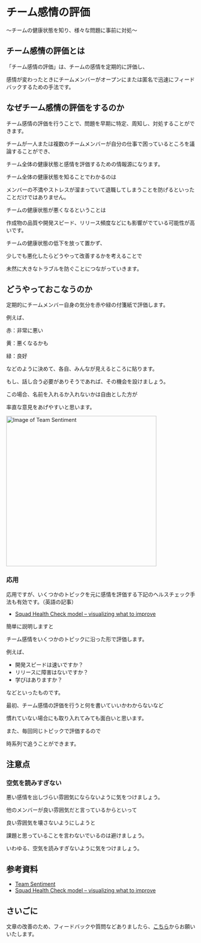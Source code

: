 # チーム感情の評価

〜チームの健康状態を知り、様々な問題に事前に対処〜

## チーム感情の評価とは

「チーム感情の評価」は、チームの感情を定期的に評価し、

感情が変わったときにチームメンバーがオープンにまたは匿名で迅速にフィードバックするための手法です。

## なぜチーム感情の評価をするのか

チーム感情の評価を行うことで、問題を早期に特定、周知し、対処することができます。

チームが一人または複数のチームメンバーが自分の仕事で困っているところを議論することができ、

チーム全体の健康状態と感情を評価するための情報源になります。

チーム全体の健康状態を知ることでわかるのは

メンバーの不満やストレスが溜まっていて退職してしまうことを防げるといったことだけではありません。

チームの健康状態が悪くなるということは

作成物の品質や開発スピード、リリース頻度などにも影響がでている可能性が高いです。

チームの健康状態の低下を放って置かず、

少しでも悪化したらどうやって改善するかを考えることで

未然に大きなトラブルを防ぐことにつながっていきます。

## どうやっておこなうのか

定期的にチームメンバー自身の気分を赤や緑の付箋紙で評価します。

例えば、

赤：非常に悪い

黄：悪くなるかも

緑：良好

などのように決めて、各自、みんなが見えるところに貼ります。

もし、話し合う必要がありそうであれば、その機会を設けましょう。

この場合、名前を入れるか入れないかは自由とした方が

率直な意見をあげやすいと思います。

<img src="/team-sentiment.jpg" alt="Image of Team Sentiment" width="400"/>

### 応用

応用ですが、いくつかのトピックを元に感情を評価する下記のヘルスチェック手法も有効です。（英語の記事）

* [Squad Health Check model – visualizing what to improve](https://labs.spotify.com/2014/09/16/squad-health-check-model/)

簡単に説明しますと

チーム感情をいくつかのトピックに沿った形で評価します。

例えば、

* 開発スピードは速いですか？
* リリースに障害はないですか？
* 学びはありますか？

などといったものです。

最初、チーム感情の評価を行うと何を書いていいかわからないなど

慣れていない場合にも取り入れてみても面白いと思います。

また、毎回同じトピックで評価するので

時系列で追うことができます。

## 注意点

### 空気を読みすぎない

悪い感情を出しづらい雰囲気にならないように気をつけましょう。

他のメンバーが良い雰囲気だと言っているからといって

良い雰囲気を壊さないようにしようと

課題と思っていることを言わないでいるのは避けましょう。

いわゆる、空気を読みすぎないように気をつけましょう。

## 参考資料
* [Team Sentiment](https://openpracticelibrary.com/practice/team-sentiment/)
* [Squad Health Check model – visualizing what to improve](https://labs.spotify.com/2014/09/16/squad-health-check-model/)

## さいごに

文章の改善のため、フィードバックや質問などありましたら、[こちら](https://forms.gle/TKUJ2Gs9EoH2jQvp7)からお願いいたします。
